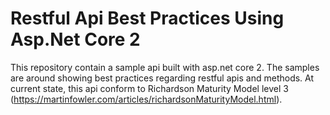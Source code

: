 # Restful Api Best Practices Using Asp.Net Core 2 
 This repository contain a sample api built with asp.net core 2. The samples are around showing best practices regarding restful apis and methods. At current state, this api conform to Richardson Maturity Model level 3 (https://martinfowler.com/articles/richardsonMaturityModel.html).
